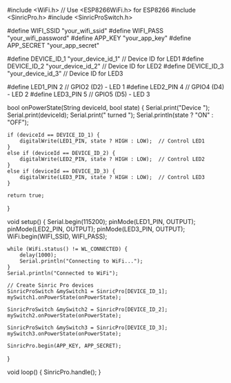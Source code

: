 #include <WiFi.h>  // Use <ESP8266WiFi.h> for ESP8266
#include <SinricPro.h>
#include <SinricProSwitch.h>

#define WIFI_SSID     "your_wifi_ssid"
#define WIFI_PASS     "your_wifi_password"
#define APP_KEY       "your_app_key"
#define APP_SECRET    "your_app_secret"

#define DEVICE_ID_1   "your_device_id_1"  // Device ID for LED1
#define DEVICE_ID_2   "your_device_id_2"  // Device ID for LED2
#define DEVICE_ID_3   "your_device_id_3"  // Device ID for LED3

#define LED1_PIN 2   // GPIO2 (D2) - LED 1
#define LED2_PIN 4   // GPIO4 (D4) - LED 2
#define LED3_PIN 5   // GPIO5 (D5) - LED 3

bool onPowerState(String deviceId, bool state) {
    Serial.print("Device ");
    Serial.print(deviceId);
    Serial.print(" turned ");
    Serial.println(state ? "ON" : "OFF");

    if (deviceId == DEVICE_ID_1) {
        digitalWrite(LED1_PIN, state ? HIGH : LOW);  // Control LED1
    } 
    else if (deviceId == DEVICE_ID_2) {
        digitalWrite(LED2_PIN, state ? HIGH : LOW);  // Control LED2
    }
    else if (deviceId == DEVICE_ID_3) {
        digitalWrite(LED3_PIN, state ? HIGH : LOW);  // Control LED3
    }

    return true;
}

void setup() {
    Serial.begin(115200);
    pinMode(LED1_PIN, OUTPUT);
    pinMode(LED2_PIN, OUTPUT);
    pinMode(LED3_PIN, OUTPUT);
    WiFi.begin(WIFI_SSID, WIFI_PASS);

    while (WiFi.status() != WL_CONNECTED) {
        delay(1000);
        Serial.println("Connecting to WiFi...");
    }
    Serial.println("Connected to WiFi");

    // Create Sinric Pro devices
    SinricProSwitch &mySwitch1 = SinricPro[DEVICE_ID_1];
    mySwitch1.onPowerState(onPowerState);

    SinricProSwitch &mySwitch2 = SinricPro[DEVICE_ID_2];
    mySwitch2.onPowerState(onPowerState);

    SinricProSwitch &mySwitch3 = SinricPro[DEVICE_ID_3];
    mySwitch3.onPowerState(onPowerState);

    SinricPro.begin(APP_KEY, APP_SECRET);
}

void loop() {
    SinricPro.handle();
}
